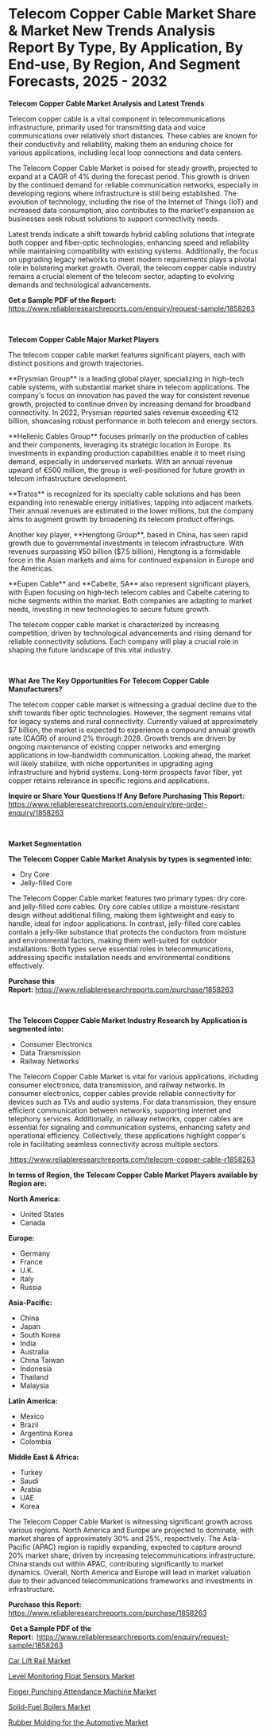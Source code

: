 <p><h1>Telecom Copper Cable Market Share & Market New Trends Analysis Report By Type, By Application, By End-use, By Region, And Segment Forecasts, 2025 - 2032</h1></p><p><strong>Telecom Copper Cable Market Analysis and Latest Trends</strong></p>
<p><p>Telecom copper cable is a vital component in telecommunications infrastructure, primarily used for transmitting data and voice communications over relatively short distances. These cables are known for their conductivity and reliability, making them an enduring choice for various applications, including local loop connections and data centers.</p><p>The Telecom Copper Cable Market is poised for steady growth, projected to expand at a CAGR of 4% during the forecast period. This growth is driven by the continued demand for reliable communication networks, especially in developing regions where infrastructure is still being established. The evolution of technology, including the rise of the Internet of Things (IoT) and increased data consumption, also contributes to the market's expansion as businesses seek robust solutions to support connectivity needs.</p><p>Latest trends indicate a shift towards hybrid cabling solutions that integrate both copper and fiber-optic technologies, enhancing speed and reliability while maintaining compatibility with existing systems. Additionally, the focus on upgrading legacy networks to meet modern requirements plays a pivotal role in bolstering market growth. Overall, the telecom copper cable industry remains a crucial element of the telecom sector, adapting to evolving demands and technological advancements.</p></p>
<p><strong>Get a Sample PDF of the Report:&nbsp;</strong> <a href="https://www.reliableresearchreports.com/enquiry/request-sample/1858263?utm_campaign=33&utm_medium=2&utm_source=Github&utm_content=ia&utm_term=30012025&utm_id=telecom-copper-cable">https://www.reliableresearchreports.com/enquiry/request-sample/1858263</a></p>
<p>&nbsp;</p>
<p><strong>Telecom Copper Cable Major Market Players</strong></p>
<p><p>The telecom copper cable market features significant players, each with distinct positions and growth trajectories. </p><p>**Prysmian Group** is a leading global player, specializing in high-tech cable systems, with substantial market share in telecom applications. The company's focus on innovation has paved the way for consistent revenue growth, projected to continue driven by increasing demand for broadband connectivity. In 2022, Prysmian reported sales revenue exceeding €12 billion, showcasing robust performance in both telecom and energy sectors.</p><p>**Hellenic Cables Group** focuses primarily on the production of cables and their components, leveraging its strategic location in Europe. Its investments in expanding production capabilities enable it to meet rising demand, especially in underserved markets. With an annual revenue upward of €500 million, the group is well-positioned for future growth in telecom infrastructure development.</p><p>**Tratos** is recognized for its specialty cable solutions and has been expanding into renewable energy initiatives, tapping into adjacent markets. Their annual revenues are estimated in the lower millions, but the company aims to augment growth by broadening its telecom product offerings.</p><p>Another key player, **Hengtong Group**, based in China, has seen rapid growth due to governmental investments in telecom infrastructure. With revenues surpassing ¥50 billion ($7.5 billion), Hengtong is a formidable force in the Asian markets and aims for continued expansion in Europe and the Americas.</p><p>**Eupen Cable** and **Cabelte, SA** also represent significant players, with Eupen focusing on high-tech telecom cables and Cabelte catering to niche segments within the market. Both companies are adapting to market needs, investing in new technologies to secure future growth.</p><p>The telecom copper cable market is characterized by increasing competition, driven by technological advancements and rising demand for reliable connectivity solutions. Each company will play a crucial role in shaping the future landscape of this vital industry.</p></p>
<p>&nbsp;</p>
<p><strong>What Are The Key Opportunities For Telecom Copper Cable Manufacturers?</strong></p>
<p><p>The telecom copper cable market is witnessing a gradual decline due to the shift towards fiber optic technologies. However, the segment remains vital for legacy systems and rural connectivity. Currently valued at approximately $7 billion, the market is expected to experience a compound annual growth rate (CAGR) of around 2% through 2028. Growth trends are driven by ongoing maintenance of existing copper networks and emerging applications in low-bandwidth communication. Looking ahead, the market will likely stabilize, with niche opportunities in upgrading aging infrastructure and hybrid systems. Long-term prospects favor fiber, yet copper retains relevance in specific regions and applications.</p></p>
<p><strong>Inquire or Share Your Questions If Any Before Purchasing This Report:</strong> <a href="https://www.reliableresearchreports.com/enquiry/pre-order-enquiry/1858263?utm_campaign=33&utm_medium=2&utm_source=Github&utm_content=ia&utm_term=30012025&utm_id=telecom-copper-cable">https://www.reliableresearchreports.com/enquiry/pre-order-enquiry/1858263</a></p>
<p>&nbsp;</p>
<p><strong>Market Segmentation</strong></p>
<p><strong>The Telecom Copper Cable Market Analysis by types is segmented into:</strong></p>
<p><ul><li>Dry Core</li><li>Jelly-filled Core</li></ul></p>
<p><p>The Telecom Copper Cable market features two primary types: dry core and jelly-filled core cables. Dry core cables utilize a moisture-resistant design without additional filling, making them lightweight and easy to handle, ideal for indoor applications. In contrast, jelly-filled core cables contain a jelly-like substance that protects the conductors from moisture and environmental factors, making them well-suited for outdoor installations. Both types serve essential roles in telecommunications, addressing specific installation needs and environmental conditions effectively.</p></p>
<p><strong>Purchase this Report:&nbsp;</strong><a href="https://www.reliableresearchreports.com/purchase/1858263?utm_campaign=33&utm_medium=2&utm_source=Github&utm_content=ia&utm_term=30012025&utm_id=telecom-copper-cable">https://www.reliableresearchreports.com/purchase/1858263</a></p>
<p>&nbsp;</p>
<p><strong>The Telecom Copper Cable Market Industry Research by Application is segmented into:</strong></p>
<p><ul><li>Consumer Electronics</li><li>Data Transmission</li><li>Railway Networks</li></ul></p>
<p><p>The Telecom Copper Cable Market is vital for various applications, including consumer electronics, data transmission, and railway networks. In consumer electronics, copper cables provide reliable connectivity for devices such as TVs and audio systems. For data transmission, they ensure efficient communication between networks, supporting internet and telephony services. Additionally, in railway networks, copper cables are essential for signaling and communication systems, enhancing safety and operational efficiency. Collectively, these applications highlight copper's role in facilitating seamless connectivity across multiple sectors.</p></p>
<p><a href="https://www.reliableresearchreports.com/telecom-copper-cable-r1858263?utm_campaign=33&utm_medium=2&utm_source=Github&utm_content=ia&utm_term=30012025&utm_id=telecom-copper-cable">&nbsp;https://www.reliableresearchreports.com/telecom-copper-cable-r1858263</a></p>
<p><strong>In terms of Region, the Telecom Copper Cable Market Players available by Region are:</strong></p>
<p>
    <p> <strong> North America: </strong>
        <ul>
            <li>United States</li>
            <li>Canada</li>
        </ul>
        </p> 
    <p> <strong> Europe: </strong>
        <ul>
            <li>Germany</li>
            <li>France</li>
            <li>U.K.</li>
            <li>Italy</li>
            <li>Russia</li>
        </ul>
        </p> 
    <p> <strong> Asia-Pacific: </strong>
        <ul>
            <li>China</li>
            <li>Japan</li>
            <li>South Korea</li>
            <li>India</li>
            <li>Australia</li>
            <li>China Taiwan</li>
            <li>Indonesia</li>
            <li>Thailand</li>
            <li>Malaysia</li>
        </ul>
        </p> 
    <p> <strong> Latin America: </strong>
        <ul>
            <li>Mexico</li>
            <li>Brazil</li>
            <li>Argentina Korea</li>
            <li>Colombia</li>
        </ul>
        </p> 
    <p> <strong> Middle East & Africa: </strong>
        <ul>
            <li>Turkey</li>
            <li>Saudi</li>
            <li>Arabia</li>
            <li>UAE</li>
            <li>Korea</li>
        </ul>
    </p>
    </p>
<p><p>The Telecom Copper Cable Market is witnessing significant growth across various regions. North America and Europe are projected to dominate, with market shares of approximately 30% and 25%, respectively. The Asia-Pacific (APAC) region is rapidly expanding, expected to capture around 20% market share, driven by increasing telecommunications infrastructure. China stands out within APAC, contributing significantly to market dynamics. Overall, North America and Europe will lead in market valuation due to their advanced telecommunications frameworks and investments in infrastructure.</p></p>
<p><strong>Purchase this Report: </strong><a href="https://www.reliableresearchreports.com/purchase/1858263?utm_campaign=33&utm_medium=2&utm_source=Github&utm_content=ia&utm_term=30012025&utm_id=telecom-copper-cable">https://www.reliableresearchreports.com/purchase/1858263</a></p>
<p>&nbsp;<strong>Get a Sample PDF of the Report:&nbsp;&nbsp;</strong><a href="https://www.reliableresearchreports.com/enquiry/request-sample/1858263?utm_campaign=33&utm_medium=2&utm_source=Github&utm_content=ia&utm_term=30012025&utm_id=telecom-copper-cable">https://www.reliableresearchreports.com/enquiry/request-sample/1858263</a></p>
<p><strong></strong></p>
<p><p><a href="https://github.com/seanmcma708/Market-Research-Report-List-1/blob/main/car-lift-rail-market.md?utm_campaign=33&utm_medium=2&utm_source=Github&utm_content=ia&utm_term=30012025&utm_id=telecom-copper-cable">Car Lift Rail Market</a></p><p><a href="https://www.linkedin.com/pulse/growth-revenue-insights-level-monitoring-float-sensors-qvujc?utm_campaign=33&utm_medium=2&utm_source=Github&utm_content=ia&utm_term=30012025&utm_id=telecom-copper-cable">Level Monitoring Float Sensors Market</a></p><p><a href="https://www.linkedin.com/pulse/deep-dive-finger-punching-attendance-machine-market-miq6f?utm_campaign=33&utm_medium=2&utm_source=Github&utm_content=ia&utm_term=30012025&utm_id=telecom-copper-cable">Finger Punching Attendance Machine Market</a></p><p><a href="https://www.linkedin.com/pulse/outlook-solid-fuel-boilers-market-2025-2032-competitive-insights-hfw7f?utm_campaign=33&utm_medium=2&utm_source=Github&utm_content=ia&utm_term=30012025&utm_id=telecom-copper-cable">Solid-Fuel Boilers Market</a></p><p><a href="https://github.com/edacruz6/Market-Research-Report-List-1/blob/main/rubber-molding-for-the-automotive-market.md?utm_campaign=33&utm_medium=2&utm_source=Github&utm_content=ia&utm_term=30012025&utm_id=telecom-copper-cable">Rubber Molding for the Automotive Market</a></p></p>